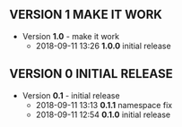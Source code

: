 
## VERSION 1  MAKE IT WORK

 * Version **1.0** - make it work
   * 2018-09-11 13:26  **1.0.0**  initial release

## VERSION 0  INITIAL RELEASE

 * Version **0.1** - initial release
   * 2018-09-11 13:13  **0.1.1**  namespace fix
   * 2018-09-11 12:54  **0.1.0**  initial release